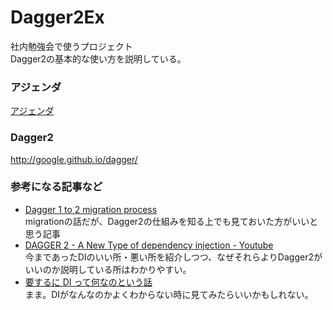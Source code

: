 Dagger2Ex 
========================

社内勉強会で使うプロジェクト  
Dagger2の基本的な使い方を説明している。

### アジェンダ
[アジェンダ](https://github.com/egugue/Dagger2Ex/wiki/%E3%82%A2%E3%82%B8%E3%82%A7%E3%83%B3%E3%83%80)

### Dagger2
http://google.github.io/dagger/

### 参考になる記事など
* [Dagger 1 to 2 migration process](http://frogermcs.github.io/dagger-1-to-2-migration/)  
migrationの話だが、Dagger2の仕組みを知る上でも見ておいた方がいいと思う記事  
* [DAGGER 2 - A New Type of dependency injection - Youtube](https://www.youtube.com/watch?v=oK_XtfXPkqw)  
今まであったDIのいい所・悪い所を紹介しつつ、なぜそれらよりDagger2がいいのか説明している所はわかりやすい。  
* [要するに DI って何なのという話](http://nekogata.hatenablog.com/entry/2014/02/13/073043)  
まま。DIがなんなのかよくわからない時に見てみたらいいかもしれない。  
